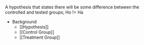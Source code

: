 A hypothesis that states there will be some difference between the controlled and tested groups; Ho != Ha

- Background
	- [[Hypothesis]]
	- [[Control Group]]
	- [[Treatment Group]]